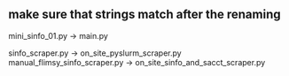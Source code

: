 

## make sure that strings match after the renaming

mini_sinfo_01.py -> main.py

sinfo_scraper.py -> on_site_pyslurm_scraper.py
manual_flimsy_sinfo_scraper.py -> on_site_sinfo_and_sacct_scraper.py